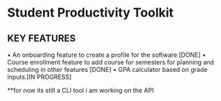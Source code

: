 # Student Productivity Toolkit

## KEY FEATURES
•
An onboarding feature to create a profile for the software [DONE]
•
Course enrollment feature to add course for semesters for planning and scheduling in other
features [DONE]
•
GPA calculator based on grade inputs.[IN PROGRESS]

**for now its still a CLI tool 
i am working on the API
